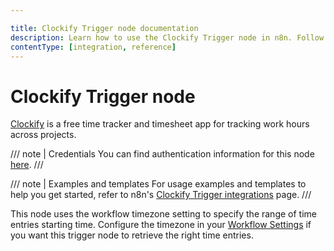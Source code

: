 ```yaml
---

title: Clockify Trigger node documentation
description: Learn how to use the Clockify Trigger node in n8n. Follow technical documentation to integrate Clockify Trigger node into your workflows.
contentType: [integration, reference]
---
```


# Clockify Trigger node

[Clockify](https://clockify.me/) is a free time tracker and timesheet app for tracking work hours across projects.

/// note | Credentials
You can find authentication information for this node [here](/integrations/builtin/credentials/clockify.md).
///

///  note  | Examples and templates
For usage examples and templates to help you get started, refer to n8n's [Clockify Trigger integrations](https://n8n.io/integrations/clockify-trigger/) page.
///

This node uses the workflow timezone setting to specify the range of time entries starting time. Configure the timezone in your [Workflow Settings](/workflows/settings.md) if you want this trigger node to retrieve the right time entries.
